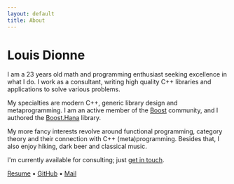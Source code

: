 ```yaml
---
layout: default
title: About
---
```


# Louis Dionne

I am a 23 years old math and programming enthusiast seeking excellence
in what I do. I work as a consultant, writing high quality C++ libraries
and applications to solve various problems.

My specialties are modern C++, generic library design and metaprogramming.
I am an active member of the [Boost][] community, and I authored the
[Boost.Hana][] library.

My more fancy interests revolve around functional programming, category
theory and their connection with C++ (meta)programming. Besides that, I
also enjoy hiking, dark beer and classical music.

I'm currently available for consulting; just [get in touch][mail].

[Resume](/resume.pdf) &bull;
[GitHub](http://github.com/ldionne) &bull;
[Mail][mail]


<!-- Links -->
[Boost.Hana]: https://github.com/boostorg/hana
[Boost]: http://www.boost.org
[mail]: mailto:ldionne.2@gmail.com
